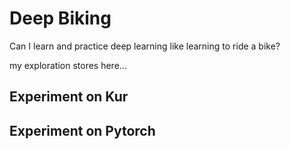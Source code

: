 # Deep Biking

Can I learn and practice deep learning like learning to ride a bike?

my exploration stores here...

## Experiment on Kur

## Experiment on Pytorch
